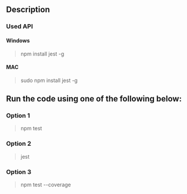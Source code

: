 ## Description



### Used API



#### Windows
> npm install jest -g

#### MAC
> sudo npm install jest -g

## Run the code using one of the following below:
### Option 1
> npm test

### Option 2
> jest

### Option 3
> npm test --coverage
